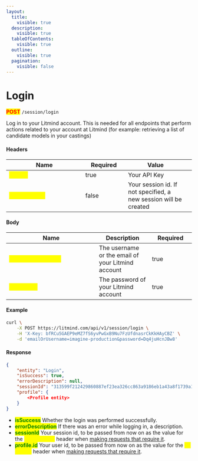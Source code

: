 ```yaml
---
layout:
  title:
    visible: true
  description:
    visible: true
  tableOfContents:
    visible: true
  outline:
    visible: true
  pagination:
    visible: false
---
```


# Login

<mark style="color:red;">**POST**</mark> `/session/login`

Log in to your Litmind account. This is needed for all endpoints that perform actions related to your account at Litmind (for example: retrieving a list of candidate models in your castings)

#### Headers

<table><thead><tr><th width="191">Name</th><th width="100" data-type="checkbox">Required</th><th>Value</th><th data-hidden></th></tr></thead><tbody><tr><td><mark style="color:yellow;"><strong>X-Key</strong></mark></td><td>true</td><td>Your API Key</td><td></td></tr><tr><td><mark style="color:yellow;"><strong>X-SessionId</strong></mark></td><td>false</td><td>Your session id. If not specified, a new session will be created</td><td></td></tr></tbody></table>

#### Body

<table><thead><tr><th width="228">Name</th><th>Description</th><th width="100" data-type="checkbox">Required</th></tr></thead><tbody><tr><td><mark style="color:yellow;"><strong>emailOrUsername</strong></mark></td><td>The username or the email of your Litmind account</td><td>true</td></tr><tr><td><mark style="color:yellow;"><strong>password</strong></mark></td><td>The password of your Litmind account</td><td>true</td></tr></tbody></table>

#### Example

```bash
curl \
    -X POST https://litmind.com/api/v1/session/login \
    -H 'X-Key: bfRCu5GAEP9eMZ7fS6yvPwGxB9Nu7FzUfdnasrCkKkHAyCBZ' \
    -d 'emailOrUsername=imagine-production&password=Dq4juHcnJBw8'
```

#### Response

```json
{
    "entity": "Login",
    "isSuccess": true,
    "errorDescription": null,
    "sessionId": "313599f212429860887ef23ea326cc863a9186eb1a43a8f1739a1815ebe2a588",
    "profile": {
        <Profile entity>
    }
}
```

* <mark style="color:green;">**isSuccess**</mark> Whether the login was performed successfully.
* <mark style="color:green;">**errorDescription**</mark> If there was an error while logging in, a description.
* <mark style="color:green;">**sessionId**</mark> Your session id, to be passed from now on as the value for the <mark style="color:yellow;">**X-SessionId**</mark> header when [making requests that require it](../../connecting/quickstart.md).
* <mark style="color:green;">**profile.id**</mark> Your user id, to be passed from now on as the value for the <mark style="color:yellow;">**X-UserId**</mark> header when [making requests that require it](../../connecting/quickstart.md).

